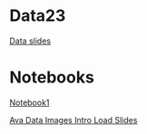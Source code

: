 # Data23


[Data slides](https://docs.google.com/presentation/d/1haspTDMDRBqYV1HqobesPBlry8xl7h2aeaOQMy7J5P0/edit#slide=id.g1e5fe554c45_0_175)



# Notebooks

[Notebook1](https://colab.research.google.com/drive/1jTwaVjYUuwJ2SG0snIc25zsO82BZZUpg?usp=sharing)

[Ava Data Images Intro Load Slides](https://colab.research.google.com/drive/1MIozHHBE-MU3d4H6ef08YUZWMiPRDUZ2?usp=sharing)
